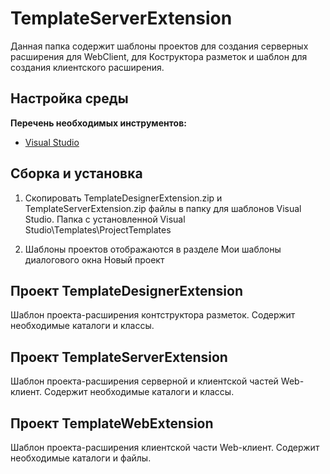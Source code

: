 # TemplateServerExtension

Данная папка содержит шаблоны проектов для создания серверных расширения для WebClient, для Коструктора разметок и шаблон для создания клиентского расширения.

## Настройка среды

**Перечень необходимых инструментов:** 
* [Visual Studio](https://www.visualstudio.com)

## Сборка и установка

1. Скопировать TemplateDesignerExtension.zip и TemplateServerExtension.zip файлы в папку для шаблонов Visual Studio.
Папка с установленной Visual Studio\Templates\ProjectTemplates

2. Шаблоны проектов отображаются в разделе Мои шаблоны диалогового окна Новый проект

## Проект TemplateDesignerExtension

Шаблон проекта-расширения контструктора разметок. Содержит необходимые каталоги и классы.

## Проект TemplateServerExtension

Шаблон проекта-расширения серверной и клиентской частей Web-клиент. Содержит необходимые каталоги и классы.

## Проект TemplateWebExtension

Шаблон проекта-расширения клиентской части Web-клиент. Содержит необходимые каталоги и файлы.

